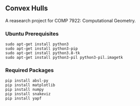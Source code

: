 ## Convex Hulls
A reasearch project for COMP 7922: Computational Geometry.

### Ubuntu Prerequisites

```shell
sudo apt-get install python3
sudo apt-get install python3-pip
sudo apt-get install python3.8-tk
sudo apt-get install python3-pil python3-pil.imagetk
```

### Required Packages

```shell
pip install absl-py
pip install matplotlib
pip install numpy
pip install snakeviz
pip install yapf
```